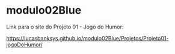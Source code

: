 # modulo02Blue

Link para o site do Projeto 01 - Jogo do Humor:

https://lucasbanksys.github.io/modulo02Blue/Projetos/Projeto01-jogoDoHumor/
